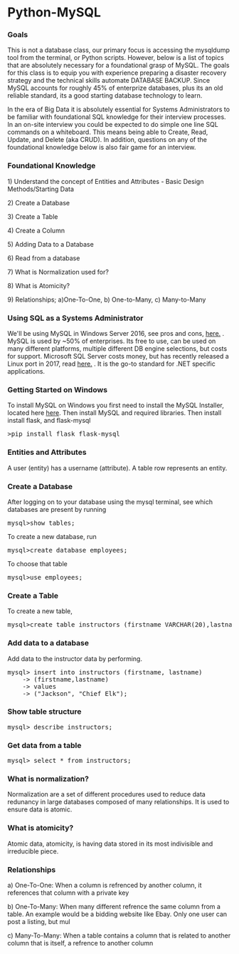  <h1>Python-MySQL</h1>
 

<h3>Goals</h3>

<p>
	This is not a database class, our primary focus is accessing the mysqldump tool from the terminal, or Python scripts.  However, below is a list of topics that are absolutely necessary for a foundational grasp of MySQL.  The goals for this class is to equip you with experience preparing a disaster recovery strategy and the technical skills automate DATABASE BACKUP.  Since MySQL accounts for roughly 45% of enterprize databases, plus its an old reliable standard, its a good starting database technology to learn.
</p>

<p>
	In the era of Big Data it is absolutely essential for Systems Administrators to be familiar with foundational SQL knowledge for their interview processes.  In an on-site interview you could be expected to do simple one line SQL commands on a whiteboard. This means being able to Create, Read, Update, and Delete (aka CRUD).  In addition, questions on any of the foundational knowledge below is also fair game for an interview.
</p>

<h3>Foundational Knowledge</h3>

<p>1) Understand the concept of Entities and Attributes - Basic Design Methods/Starting Data</p>
<p>2) Create a Database</p>
<p>3) Create a Table</p>
<p>4) Create a Column</p>
<p>5) Adding Data to a Database</p>
<p>6) Read from a database</p>
<p>7) What is Normalization used for?</p>
<p>8) What is Atomicity?</p>
<p>9) Relationships; a)One-To-One, b) One-to-Many, c) Many-to-Many</p>


<h3>Using SQL as a Systems Administrator</h3>

<p>
	We'll be using MySQL in Windows Server 2016, see pros and cons, <a href="https://medium.com/@mindfiresolutions.usa/a-comparison-between-mysql-vs-ms-sql-server-58b537e474be">here.</a> . MySQL is used by ~50% of enterprises.  Its free to use, can be used on many different platforms, multiple different DB engine selections, but costs for support. Microsoft SQL Server costs money, but has recently released a Linux port in 2017, read <a href="https://www.wired.com/2017/01/microsofts-old-school-database-surprise-software-hit-year/">here.</a> . It is the go-to standard for .NET specific applications.
</p>

<h3>Getting Started on Windows</h3>

<p>
 To install MySQL on Windows you first need to install the MySQL Installer, located here <a href="https://www.mysql.com/">here</a>. Then install MySQL and required libraries. Then install install flask, and flask-mysql
</p>

<pre>
>pip install flask flask-mysql
</pre>


<h3>Entities and Attributes</h3>

<p>
 A user (entity) has a username (attribute). A table row represents an entity.
</p>

<h3>Create a Database</h3>

<p>After logging on to your database using the mysql terminal, see which databases are present by running</p>

<pre>
mysql>show tables;
</pre>

<p>
 To create a new database, run
</p>

<pre>
mysql>create database employees;
</pre>

<p>
To choose that table
</p>

<pre>
mysql>use employees;
</pre>

<h3>Create a Table</h3>

<p>
To create a new table,
</p>

<pre>
mysql>create table instructors (firstname VARCHAR(20),lastname VARCHAR(20));
</pre>

<h3>Add data to a database</h3>

<p>
Add data to the instructor data by performing.
</p>

<pre>
mysql> insert into instructors (firstname, lastname)
	-> (firstname,lastname)
	-> values
	-> ("Jackson", "Chief Elk");
</pre>

<h3>Show table structure</h3>

<pre>
mysql> describe instructors;
</pre>


<h3>Get data from a table</h3>

<pre>
mysql> select * from instructors;
</pre>



<h3>What is normalization?</h3>

<p>
	Normalization are a set of different procedures used to reduce
	data redunancy in large databases composed of many relationships.  It is used to ensure data 
	is atomic.
</p>


<h3>What is atomicity?</h3>

<p>
	Atomic data, atomicity, is having data stored in its most indivisible and irreducible piece.
</p>

<h3>Relationships</h3>

<p>
a) One-To-One: When a column is refrenced by another column, it references that column with a private key
</p>

<p>
b) One-To-Many: When many different refrence the same column from a table. An example would be a bidding website like Ebay. Only one user can post a listing, but mul 	
</p>

<p>
c) Many-To-Many: When a table contains a column that is related to another column that is itself, a refrence to another column
</p>



